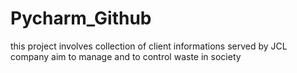 # Pycharm_Github

this project involves collection of client informations served by JCL company 
aim to manage and to control waste in society